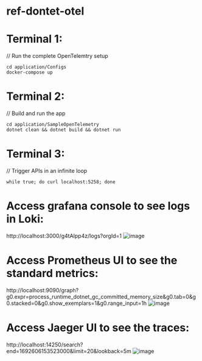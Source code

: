 # ref-dontet-otel

Terminal 1:
===========
// Run the complete OpenTelemtry setup
```
cd application/Configs 
docker-compose up
```

Terminal 2:
===========
// Build and run the app
```
cd application/SampleOpenTelemetry
dotnet clean && dotnet build && dotnet run
```
Terminal 3:
===========
// Trigger APIs in an infinite loop
```
while true; do curl localhost:5258; done
```

Access grafana console to see logs in Loki:
===========================================
http://localhost:3000/g4tAIpp4z/logs?orgId=1
![image](https://github.com/bbalakriz/ref-dontet-otel/assets/37283315/6dfaeb7e-18fb-4d35-8de9-63ca1917556e)

Access Prometheus UI to see the standard metrics:
===================================================
http://localhost:9090/graph?g0.expr=process_runtime_dotnet_gc_committed_memory_size&g0.tab=0&g0.stacked=0&g0.show_exemplars=1&g0.range_input=1h
![image](https://github.com/bbalakriz/ref-dontet-otel/assets/37283315/1648c292-581f-4e1a-a5f0-0cdea0810f60)


Access Jaeger UI to see the traces:
===================================
http://localhost:14250/search?end=1692606153523000&limit=20&lookback=5m
![image](https://github.com/bbalakriz/ref-dontet-otel/assets/37283315/a1fd3612-004e-494a-8ebf-07fd94a99870)


